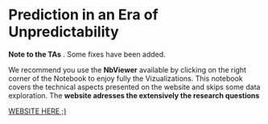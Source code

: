 
# Prediction in an Era of Unpredictability

**Note to the TAs** . Some fixes have been added. 

We recommend you use the **NbViewer** available by clicking on the right corner of the Notebook to enjoy fully the Vizualizations. This notebook covers the technical aspects presented on the website and skips some data exploration. The **website adresses the extensively the research questions**

[WEBSITE HERE ;) ](https://elections.aerobatic.io/)

